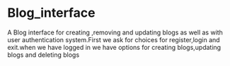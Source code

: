 # Blog_interface
A Blog interface for creating ,removing and updating blogs as well as with user authentication system.First we ask for choices for register,login and exit.when we have logged in we have options for creating blogs,updating blogs and deleting blogs
